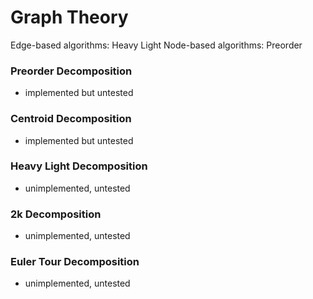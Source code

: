 # Graph Theory

Edge-based algorithms: Heavy Light
Node-based algorithms: Preorder

### Preorder Decomposition
- implemented but untested

### Centroid Decomposition
- implemented but untested

### Heavy Light Decomposition
- unimplemented, untested

### 2k Decomposition
- unimplemented, untested

### Euler Tour Decomposition
- unimplemented, untested
